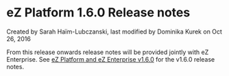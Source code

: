 #  eZ Platform 1.6.0 Release notes 

Created by Sarah Haïm-Lubczanski, last modified by Dominika Kurek on Oct 26, 2016

From this release onwards release notes will be provided jointly with eZ Enterprise. See [eZ Platform and eZ Enterprise v1.6.0](eZ-Platform-and-eZ-Enterprise-v1.6.0_32867909.html) for the v1.6.0 release notes.

 
